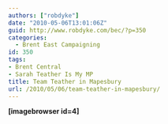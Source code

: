 ```yaml
---
authors: ["robdyke"]
date: "2010-05-06T13:01:06Z"
guid: http://www.robdyke.com/bec/?p=350
categories:
  - Brent East Campaigning
id: 350
tags:
- Brent Central
- Sarah Teather Is My MP
title: Team Teather in Mapesbury
url: /2010/05/06/team-teather-in-mapesbury/
---
```

**[imagebrowser id=4]**﻿